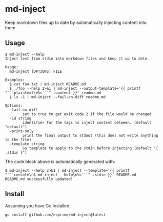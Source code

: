# md-inject

Keep markdown files up to date by automatically injecting content into them.

## Usage

<!-- START md-inject:default -->
```console
$ md-inject --help
Inject text from stdin into markdown files and keep it up to date.

Usage:
  md-inject [OPTIONS] FILE

Examples:
  $ cat foo.txt | md-inject README.md
  $ ./foo --help 2>&1 | md-inject --output-template='{{ printf "```plaintext\n%s```" .content }}' readme.md
  $ ls -1 | md-inject --fail-on-diff readme.md

Options:
  -fail-on-diff
    	set to true to get exit code 2 if the file would be changed
  -id string
    	identifier for the tags to inject content between. (default "default")
  -print-only
    	print the final output to stdout (this does not write anything to the file)
  -template string
    	Go template to apply to the stdin before injecting (default "{ .stdin }")
```
<!-- END md-inject:default -->

The code block above is automatically generated with:

```console
$ md-inject --help 2>&1 | md-inject --template='{{ printf "```console\n$ md-inject --help\n%s```" .stdin }}' README.md
README.md successfully updated!
```

## Install

Assuming you have Go installed:

```text
go install github.com/esprimo/md-inject@latest
```
